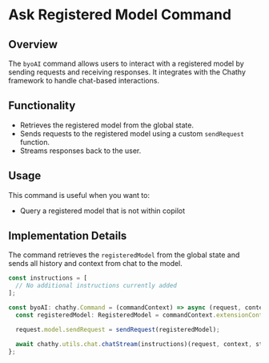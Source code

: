 # Ask Registered Model Command

## Overview
The `byoAI` command allows users to interact with a registered model by sending requests and receiving responses. It integrates with the Chathy framework to handle chat-based interactions.

## Functionality
- Retrieves the registered model from the global state.
- Sends requests to the registered model using a custom `sendRequest` function.
- Streams responses back to the user.

## Usage
This command is useful when you want to:
- Query a registered model that is not within copilot

## Implementation Details
The command retrieves the `registeredModel` from the global state and sends all history and context from chat to the model.

```typescript
const instructions = [
  // No additional instructions currently added
];

const byoAI: chathy.Command = (commandContext) => async (request, context, stream, token) => {
  const registeredModel: RegisteredModel = commandContext.extensionContext.globalState.get('registeredModel');

  request.model.sendRequest = sendRequest(registeredModel);

  await chathy.utils.chat.chatStream(instructions)(request, context, stream, token);
};
```
